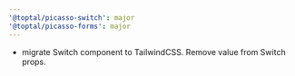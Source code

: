 ```yaml
---
'@toptal/picasso-switch': major
'@toptal/picasso-forms': major
---
```


- migrate Switch component to TailwindCSS. Remove value from Switch props.
